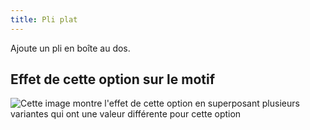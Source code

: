 ```yaml
---
title: Pli plat
---
```


Ajoute un pli en boîte au dos.

## Effet de cette option sur le motif

![Cette image montre l'effet de cette option en superposant plusieurs variantes qui ont une valeur différente pour cette option](simone_boxpleat_sample.svg "Effet de cette option sur le motif")
